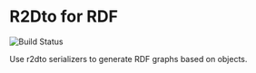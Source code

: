 R2Dto for RDF
=============

![Build Status](https://travis-ci.org/nickswebsite/r2dto_rdf.svg?branch=master)

Use r2dto serializers to generate RDF graphs based on objects.
